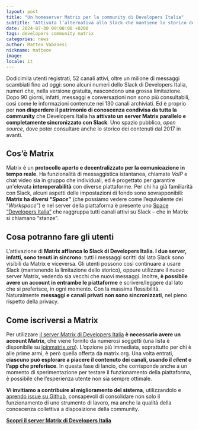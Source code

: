 ```yaml
---
layout: post
title: "Un homeserver Matrix per la community di Developers Italia"
subtitle: "Attivata l‘alternativa allo Slack che mantiene lo storico delle conversazioni dal 2017 in avanti"
date: 2024-07-30 09:00:00 +0200
tags: developers community matrix
categories: news
author: Matteo Vabanesi
nickname: matteov
image:
locale: it
---
```

Dodicimila utenti registrati, 52 canali attivi, oltre un milione di messaggi scambiati fino ad oggi: sono alcuni numeri dello Slack di Developers Italia, numeri che, nella versione gratuita, nascondono una grossa limitazione. Dopo 90 giorni, infatti, messaggi e conversazioni non sono più consultabili, così come le informazioni contenute nei 130 canali archiviati. Ed è proprio per **non disperdere il patrimonio di conoscenza condivisa da tutta la community** che Developers Italia ha **attivato un server Matrix parallelo e completamente sincronizzato con Slack**. Uno spazio pubblico, *open source*, dove poter consultare anche lo storico dei contenuti dal 2017 in avanti.

## Cos’è Matrix
Matrix è un **protocollo aperto e decentralizzato per la comunicazione in tempo reale**. Ha funzionalità di messaggistica istantanea, chiamate *VoIP* e chat video sia in gruppo che individuali, ed è progettato per garantire un'elevata **interoperabilità** con diverse piattaforme. Per chi ha già familiarità con Slack, alcuni aspetti delle impostazioni di fondo sono sovrapponibili: **Matrix ha diversi “*Space*”** (che possiamo vedere come l’equivalente dei “*Workspace*”) e nel server della piattaforma è presente uno [Space “Developers Italia”](https://matrix.to/#/#developers-italia:developers.italia.it) che raggruppa tutti canali attivi su Slack – che in Matrix si chiamano “stanze”.

## Cosa potranno fare gli utenti
L’attivazione di **Matrix affianca lo Slack di Developers Italia. I due server, infatti, sono tenuti in sincrono**: tutti i messaggi scritti dal lato Slack sono visibili da Matrix e viceversa. Gli utenti possono così continuare a usare Slack (mantenendo la limitazione dello storico), oppure utilizzare il nuovo server Matrix, vedendo sia vecchi che nuovi messaggi. Inoltre, **è possibile avere un account in entrambe le piattaforme** e scrivere/leggere dal lato che si preferisce, in ogni momento. Con la massima flessibilità. Naturalmente **messaggi e canali privati non sono sincronizzati**, nel pieno rispetto della privacy.

## Come iscriversi a Matrix
Per utilizzare [il server Matrix di Developers Italia](https://matrix.to/#/#developers-italia:developers.italia.it) **è necessario avere un account Matrix**, che viene fornito da numerosi soggetti (una lista è disponibile su [joinmatrix.org](https://joinmatrix.org/)). L’opzione più immediata, soprattutto per chi è alle prime armi, è però quella offerta da matrix.org. Una volta entrati, **ciascuno può esplorare a piacere il contenuto dei canali, usando il *client* o l’app che preferisce**. In questa fase di lancio, che corrisponde anche a un momento di sperimentazione per testare il funzionamento della piattaforma, è possibile che l’esperienza utente non sia sempre ottimale.

**Vi invitiamo a contribuire al miglioramento del sistema**, utilizzandolo e [aprendo issue su Github](https://github.com/teamdigitale/matrix.developers.italia.it/issues), consapevoli di consolidare non solo il funzionamento di uno strumento di lavoro, ma anche la qualità della conoscenza collettiva a disposizione della community.

**[Scopri il server Matrix di Developers Italia](https://matrix.to/#/#developers-italia:developers.italia.it)**
